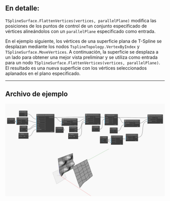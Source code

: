 ## En detalle:
`TSplineSurface.FlattenVertices(vertices, parallelPlane)` modifica las posiciones de los puntos de control de un conjunto especificado de vértices alineándolos con un `parallelPlane` especificado como entrada.

En el ejemplo siguiente, los vértices de una superficie plana de T-Spline se desplazan mediante los nodos `TsplineTopology.VertexByIndex` y `TSplineSurface.MoveVertices`. A continuación, la superficie se desplaza a un lado para obtener una mejor vista preliminar y se utiliza como entrada para un nodo `TSplineSurface.FlattenVertices(vertices, parallelPlane)`. El resultado es una nueva superficie con los vértices seleccionados aplanados en el plano especificado.
___
## Archivo de ejemplo

![TSplineSurface.FlattenVertices](./XGSWLBVZ2TGT6X7FZRUWJDGDSBL7JWKDBQYWEJWO7VZOJPJI7OWQ_img.jpg)
